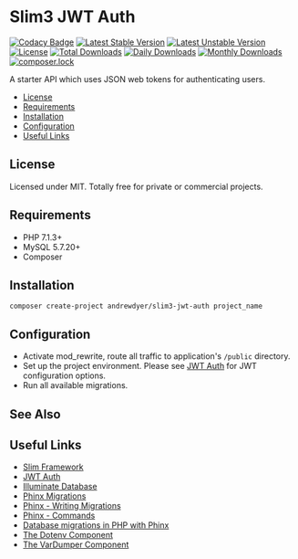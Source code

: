 # Slim3 JWT Auth

[![Codacy Badge](https://api.codacy.com/project/badge/Grade/1e136d974fec47c3a152b4c5267326a0)](https://www.codacy.com/app/andrewdyer/slim3-jwt-auth?utm_source=github.com&amp;utm_medium=referral&amp;utm_content=andrewdyer/slim3-jwt-auth&amp;utm_campaign=Badge_Grade)
[![Latest Stable Version](https://poser.pugx.org/andrewdyer/slim3-jwt-auth/v/stable)](https://packagist.org/packages/andrewdyer/slim3-jwt-auth)
[![Latest Unstable Version](https://poser.pugx.org/andrewdyer/slim3-jwt-auth/v/unstable)](https://packagist.org/packages/andrewdyer/slim3-jwt-auth)
[![License](https://poser.pugx.org/andrewdyer/slim3-jwt-auth/license)](https://packagist.org/packages/andrewdyer/slim3-jwt-auth)
[![Total Downloads](https://poser.pugx.org/andrewdyer/slim3-jwt-auth/downloads)](https://packagist.org/packages/andrewdyer/slim3-jwt-auth)
[![Daily Downloads](https://poser.pugx.org/andrewdyer/slim3-jwt-auth/d/daily)](https://packagist.org/packages/andrewdyer/slim3-jwt-auth)
[![Monthly Downloads](https://poser.pugx.org/andrewdyer/slim3-jwt-auth/d/monthly)](https://packagist.org/packages/andrewdyer/slim3-jwt-auth)
[![composer.lock](https://poser.pugx.org/andrewdyer/slim3-jwt-auth/composerlock)](https://packagist.org/packages/andrewdyer/slim3-jwt-auth)

A starter API which uses JSON web tokens for authenticating users.

* [License](#license)
* [Requirements](#requirements)
* [Installation](#installation)
* [Configuration](#configuration)
* [Useful Links](#useful-links)

## License

Licensed under MIT. Totally free for private or commercial projects.

## Requirements

* PHP 7.1.3+
* MySQL 5.7.20+
* Composer

## Installation

```
composer create-project andrewdyer/slim3-jwt-auth project_name
```

## Configuration
* Activate mod_rewrite, route all traffic to application's `/public` directory.
* Set up the project environment. Please see [JWT Auth](https://github.com/andrewdyer/jwt-auth#setting-up-the-jwt-provider) for JWT configuration options.
* Run all available migrations.

## See Also

## Useful Links
* [Slim Framework](https://www.slimframework.com)
* [JWT Auth](https://github.com/andrewdyer/jwt-auth)
* [Illuminate Database](https://github.com/illuminate/database)
* [Phinx Migrations](https://book.cakephp.org/3.0/en/phinx.html)
* [Phinx - Writing Migrations](http://docs.phinx.org/en/latest/migrations.html)
* [Phinx - Commands](http://docs.phinx.org/en/latest/commands.html)
* [Database migrations in PHP with Phinx](https://helgesverre.com/blog/database-migrations-in-php-with-phinx)
* [The Dotenv Component](https://symfony.com/doc/current/components/dotenv.html)
* [The VarDumper Component](https://symfony.com/doc/current/components/var_dumper.html)